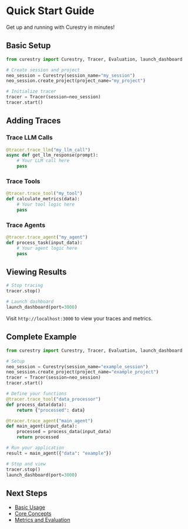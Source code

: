 # Quick Start Guide

Get up and running with Curestry in minutes!

## Basic Setup

```python
from curestry import Curestry, Tracer, Evaluation, launch_dashboard

# Create session and project
neo_session = Curestry(session_name="my_session")
neo_session.create_project(project_name="my_project")

# Initialize tracer
tracer = Tracer(session=neo_session)
tracer.start()
```

## Adding Traces

### Trace LLM Calls
```python
@tracer.trace_llm("my_llm_call")
async def get_llm_response(prompt):
    # Your LLM call here
    pass
```

### Trace Tools
```python
@tracer.trace_tool("my_tool")
def calculate_metrics(data):
    # Your tool logic here
    pass
```

### Trace Agents
```python
@tracer.trace_agent("my_agent")
def process_task(input_data):
    # Your agent logic here
    pass
```

## Viewing Results

```python
# Stop tracing
tracer.stop()

# Launch dashboard
launch_dashboard(port=3000)
```

Visit `http://localhost:3000` to view your traces and metrics.

## Complete Example

```python
from curestry import Curestry, Tracer, Evaluation, launch_dashboard

# Setup
neo_session = Curestry(session_name="example_session")
neo_session.create_project(project_name="example_project")
tracer = Tracer(session=neo_session)
tracer.start()

# Define your functions
@tracer.trace_tool("data_processor")
def process_data(data):
    return {"processed": data}

@tracer.trace_agent("main_agent")
def main_agent(input_data):
    processed = process_data(input_data)
    return processed

# Run your application
result = main_agent({"data": "example"})

# Stop and view
tracer.stop()
launch_dashboard(port=3000)
```

## Next Steps
- [Basic Usage](../core-concepts/basic-usage.md)
- [Core Concepts](../core-concepts/key-features.md)
- [Metrics and Evaluation](../metrics/overview.md)